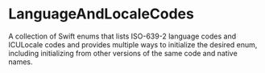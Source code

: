 # LanguageAndLocaleCodes

A collection of Swift enums that lists ISO-639-2 language codes and ICULocale codes and provides multiple ways to initialize the desired enum, including initializing from other versions of the same code and native names.
